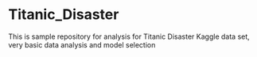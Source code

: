 # Titanic_Disaster
This is sample repository for analysis for Titanic Disaster Kaggle data set, very basic data analysis and model selection
